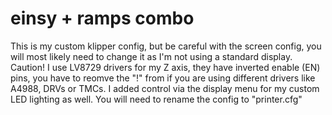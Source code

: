 # einsy + ramps combo

This is my custom klipper config, but be careful with the screen config, you will most likely need to change it as I'm not using a standard display.
Caution! I use LV8729 drivers for my Z axis, they have inverted enable (EN) pins, you have to reomve the "!" from if you are using different drivers like A4988, DRVs or TMCs.
I added control via the display menu for my custom LED lighting as well.
You will need to rename the config to "printer.cfg"